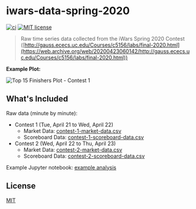 # iwars-data-spring-2020

[![ci](https://github.com/noahbass/iwars-data-spring-2020/workflows/ci/badge.svg)](https://github.com/noahbass/iwars-data-spring-2020/actions?query=workflow%3Aci)
[![MIT license](https://img.shields.io/github/license/noahbass/iwars-data-spring-2020.svg)](LICENSE)

> Raw time series data collected from the iWars Spring 2020 Contest ([http://gauss.ececs.uc.edu/Courses/c5156/labs/final-2020.html](https://web.archive.org/web/20200423060142/http://gauss.ececs.uc.edu/Courses/c5156/labs/final-2020.html))

__Example Plot:__

![Top 15 Finishers Plot - Contest 1](https://user-images.githubusercontent.com/3453188/80835191-4375d980-8bc0-11ea-9a4c-219dbe18ec3d.png)

## What's Included

Raw data (minute by minute):

- Contest 1 (Tue, April 21 to Wed, April 22)
    - Market Data: [contest-1-market-data.csv](contest-1-market-data.csv)
    - Scoreboard Data: [contest-1-scoreboard-data.csv](contest-1-scoreboard-data.csv)
- Contest 2 (Wed, April 22 to Thu, April 23)
    - Market Data: [contest-2-market-data.csv](contest-2-market-data.csv)
    - Scoreboard Data: [contest-2-scoreboard-data.csv](contest-2-scoreboard-data.csv)

Example Jupyter notebook: [example analysis](https://colab.research.google.com/drive/1qRH4LXnCEXdRJAzjb7Zxqx01dx0Cxagg)

## License

[MIT](LICENSE)
